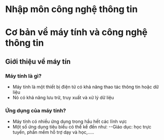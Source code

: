# Nhập môn công nghệ thông tin
# Cơ bản về máy tính và công nghệ thông tin
## Giới thiệu về máy tín
### Máy tính là gì?
  - Máy tính là một thiết bị điện tử có khả năng thao tác thông tin hoặc dữ liệu
  - Nó có khả năng lưu trữ, truy xuất và xử lý dữ liệu
### Ứng dụng của máy tính?
  - Máy tính có nhiều ứng dụng trong hầu hết các lĩnh vực
  - Một số ứng dụng tiêu biểu có thể kể đến như:
  --Giáo dục: học trực tuyến, phần mềm hỗ trợ dạy và học,.....
